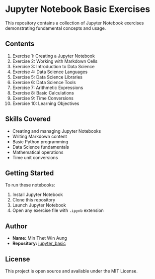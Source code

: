 # Jupyter Notebook Basic Exercises

This repository contains a collection of Jupyter Notebook exercises demonstrating fundamental concepts and usage.

## Contents

1. Exercise 1: Creating a Jupyter Notebook
2. Exercise 2: Working with Markdown Cells
3. Exercise 3: Introduction to Data Science
4. Exercise 4: Data Science Languages
5. Exercise 5: Data Science Libraries
6. Exercise 6: Data Science Tools
7. Exercise 7: Arithmetic Expressions
8. Exercise 8: Basic Calculations
9. Exercise 9: Time Conversions
10. Exercise 10: Learning Objectives

## Skills Covered

- Creating and managing Jupyter Notebooks
- Writing Markdown content
- Basic Python programming
- Data Science fundamentals
- Mathematical operations
- Time unit conversions

## Getting Started

To run these notebooks:

1. Install Jupyter Notebook
2. Clone this repository
3. Launch Jupyter Notebook
4. Open any exercise file with `.ipynb` extension

## Author

- **Name:** Min Thet Win Aung
- **Repository:** [jupyter_basic](https://github.com/minthetwinaung/jupyter_basic)

## License

This project is open source and available under the MIT License.
